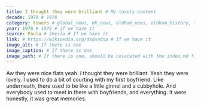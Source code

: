 ```yaml
---
title: I thought they were brilliant # My lovely content
decade: 1970 # 1970
category: towers # global_news, UK_news, oldham_news, oldham_history, towers, surrounding_estate # Always exactly one category
year: 1978 # 1975 # if we have it
source: Paula # Sheila # If we have it
link: # https://wikipedia.org/dsdsadsa # If we have it
image_alt: # If there is one
image_caption: # If there is one
image_path: # If there is one, should be colocated with the index.md file in the folder
---
```


Aw they were nice flats yeah. I thought they were brilliant. Yeah they were lovely. I used to do a bit of courting with my first boyfriend. Like underneath, there used to be like a little ginnel and a cubbyhole. And everybody used to meet in there with boyfriends, and everything. It were honestly, it was great memories.

